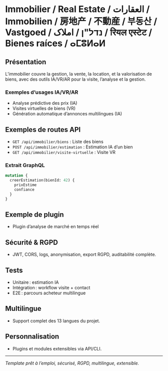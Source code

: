 # Immobilier / Real Estate / العقارات / Immobilien / 房地产 / 不動産 / 부동산 / Vastgoed / נדל"ן / املاک / रियल एस्टेट / Bienes raíces / ⴰⵎⵓⵍⴰⵍ

## Présentation
L’immobilier couvre la gestion, la vente, la location, et la valorisation de biens, avec des outils IA/VR/AR pour la visite, l’analyse et la gestion.

### Exemples d’usages IA/VR/AR
- Analyse prédictive des prix (IA)
- Visites virtuelles de biens (VR)
- Génération automatique d’annonces multilingues (IA)

## Exemples de routes API
- `GET /api/immobilier/biens` : Liste des biens
- `POST /api/immobilier/estimation` : Estimation IA d’un bien
- `GET /api/immobilier/visite-virtuelle` : Visite VR

### Extrait GraphQL
```graphql
mutation {
  creerEstimation(bienId: 42) {
    prixEstime
    confiance
  }
}
```

## Exemple de plugin
- Plugin d’analyse de marché en temps réel

## Sécurité & RGPD
- JWT, CORS, logs, anonymisation, export RGPD, auditabilité complète.

## Tests
- Unitaire : estimation IA
- Intégration : workflow visite + contact
- E2E : parcours acheteur multilingue

## Multilingue
- Support complet des 13 langues du projet.

## Personnalisation
- Plugins et modules extensibles via API/CLI.

---
*Template prêt à l’emploi, sécurisé, RGPD, multilingue, extensible.*
